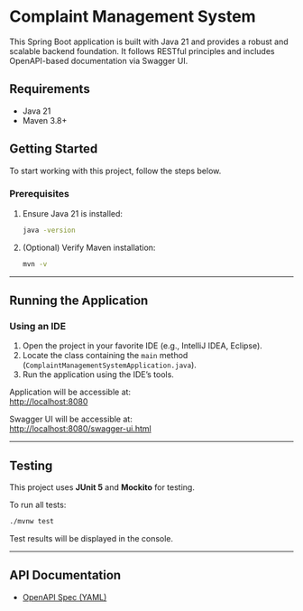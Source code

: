 # Complaint Management System

This Spring Boot application is built with Java 21 and provides a robust and scalable backend foundation. It follows RESTful principles and includes OpenAPI-based documentation via Swagger UI.

## Requirements

- Java 21
- Maven 3.8+

##  Getting Started

To start working with this project, follow the steps below.

### Prerequisites

1. Ensure Java 21 is installed:
   ```bash
   java -version
   ```
2. (Optional) Verify Maven installation:
   ```bash
   mvn -v
   ```

---

##  Running the Application

### Using an IDE
1. Open the project in your favorite IDE (e.g., IntelliJ IDEA, Eclipse).
2. Locate the class containing the `main` method (`ComplaintManagementSystemApplication.java`).
3. Run the application using the IDE’s tools.

Application will be accessible at:  
[http://localhost:8080](http://localhost:8080)

Swagger UI will be accessible at:  
[http://localhost:8080/swagger-ui.html](http://localhost:8080/swagger-ui.html)

---

## Testing

This project uses **JUnit 5** and **Mockito** for testing.

To run all tests:

```bash
./mvnw test
```

Test results will be displayed in the console.

---

## API Documentation

- [OpenAPI Spec (YAML)](./src/main/resources/inbound/webapi/complaints-openapi.yaml)